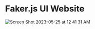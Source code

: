 # Faker.js UI Website

![Screen Shot 2023-05-25 at 12 41 31 AM](https://github.com/jofftiquez/fakerjsui.com/assets/8638243/785c2638-af34-4885-9b12-694545f611ed)

